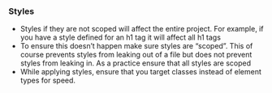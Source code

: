 ### Styles

- Styles if they are not scoped will affect the entire project. For example, if you have a style defined for an h1 tag it will affect all h1 tags
- To ensure this doesn’t happen make sure styles are “scoped”. This of course prevents styles from leaking out of a file but does not prevent styles from leaking in. As a practice ensure that all styles are scoped
- While applying styles, ensure that you target classes instead of element types for speed.
